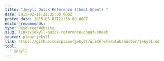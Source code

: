 ```yaml
---
title: "Jekyll Quick Reference (Cheat Sheet) "
date: 2015-02-11T22:35:00.000Z
posted_date: 2015-05-02T21:36:00.000Z
editor_recommends:
type: Resource/Website
slug: links/jekyll-quick-reference-cheat-sheet
source: planetjekyll
link: https://github.com/planetjekyll/quickrefs/blob/master/jekyll.md
tool:
  - jekyll
---
```





